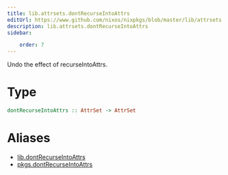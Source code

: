 ```yaml
---
title: lib.attrsets.dontRecurseIntoAttrs
editUrl: https://www.github.com/nixos/nixpkgs/blob/master/lib/attrsets.nix#L1316C5
description: lib.attrsets.dontRecurseIntoAttrs
sidebar:

    order: 7
---
```


Undo the effect of recurseIntoAttrs.

# Type

```haskell
dontRecurseIntoAttrs :: AttrSet -> AttrSet
```


# Aliases

- [lib.dontRecurseIntoAttrs](/nix-doc-comments/reference/lib/lib-dontRecurseIntoAttrs)
- [pkgs.dontRecurseIntoAttrs](/nix-doc-comments/reference/pkgs/pkgs-dontRecurseIntoAttrs)


